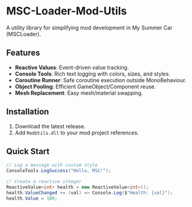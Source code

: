 # MSC-Loader-Mod-Utils
A utility library for simplifying mod development in My Summer Car (MSCLoader).

## Features
- **Reactive Values**: Event-driven value tracking.
- **Console Tools**: Rich text logging with colors, sizes, and styles.
- **Coroutine Runner**: Safe coroutine execution outside MonoBehaviour.
- **Object Pooling**: Efficient GameObject/Component reuse.
- **Mesh Replacement**: Easy mesh/material swapping.

## Installation
1. Download the latest release.
2. Add `ModUtils.dll` to your mod project references.

## Quick Start
```csharp
// Log a message with custom style
ConsoleTools.LogSuccess("Hello, MSC!");

// Create a reactive integer
ReactiveValue<int> health = new ReactiveValue<int>();
health.ValueChanged += (val) => Console.Log($"Health: {val}");
health.Value = 100;
